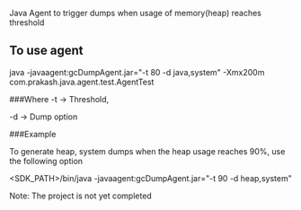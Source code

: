 Java Agent to trigger dumps when usage of memory(heap) reaches threshold

## To use agent
java -javaagent:gcDumpAgent.jar="-t 80 -d java,system" -Xmx200m com.prakash.java.agent.test.AgentTest

###Where
-t -> Threshold,

-d -> Dump option

###Example

To generate heap, system dumps when the heap usage reaches 90%, use the following option

<SDK_PATH>/bin/java -javaagent:gcDumpAgent.jar="-t 90 -d heap,system"

Note:
The project is not yet completed
